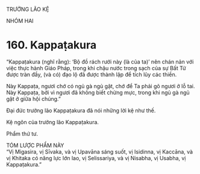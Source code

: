 TRƯỞNG LÃO KỆ

NHÓM HAI

# 160. Kappaṭakura

“Kappaṭakura (nghĩ rằng): ‘Bộ đồ rách rưới này (là của ta)’ nên chán nản với việc thực hành Giáo Pháp, trong khi chậu nước trong sạch của sự Bất Tử được tràn đầy, (và có) đạo lộ đã được thành lập để tích lũy các thiền.

Này Kappaṭa, ngươi chớ có ngủ gà ngủ gật, chớ để Ta phải gõ ngươi ở lỗ tai. Này Kappaṭa, bởi vì ngươi đã không biết chừng mực, trong khi ngủ gà ngủ gật ở giữa hội chúng.”

Đại đức trưởng lão Kappaṭakura đã nói những lời kệ như thế.

Kệ ngôn của trưởng lão Kappaṭakura.

Phẩm thứ tư.

TÓM LƯỢC PHẨM NÀY  
“Vị Migasira, vị Sīvaka, và vị Upavāna sáng suốt, vị Isidinna, vị Kaccāna, và vị Khitaka có năng lực lớn lao, vị Selissariya, và vị Nisabha, vị Usabha, vị Kappaṭakura.”
